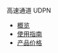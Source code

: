 <div class="sidebar_title icon__udpn"> 高速通道 UDPN</div>

* [概览](/udpn/README)
* [使用指南](/udpn/guide) 
* [产品价格](/udpn/udpn_price)   